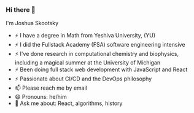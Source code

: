### Hi there 👋

I'm Joshua Skootsky

- ⚡ I have a degree in Math from Yeshiva University, (YU)
- ⚡ I did the Fullstack Academy (FSA) software engineering intensive
- ⚡ I've done research in computational chemistry and biophysics, including a magical summer at the University of Michigan
- ⚡ Been doing full stack web development with JavaScript and React
- ⚡ Passionate about CI/CD and the DevOps philosophy
- 📫 Please reach me by email
- 😄 Pronouns: he/him
- 💬 Ask me about: React, algorithms, history

<!--
- 🔭 I’m currently working on ...
- 🌱 I’m currently learning ...
- 👯 I’m looking to collaborate on ...
- 🤔 I’m looking for help with ...
- 💬 Ask me about ...
- 📫 How to reach me: ...
- 😄 Pronouns: ...
- ⚡ Fun fact: ...
-->
